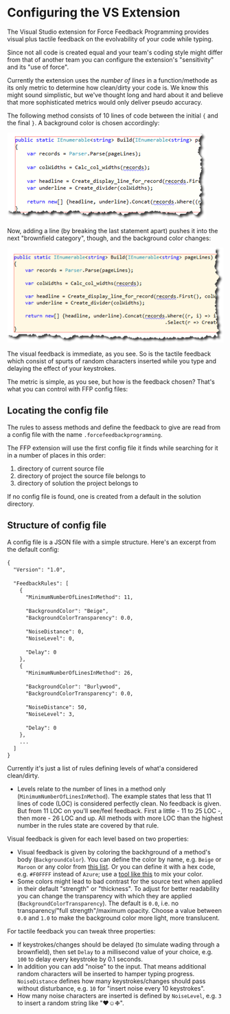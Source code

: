 # Configuring the VS Extension

The Visual Studio extension for Force Feedback Programming provides visual plus tactile feedback on the evolvability of your code while typing.

Since not all code is created equal and your team's coding style might differ from that of another team you can configure the extension's "sensitivity" and its "use of force".

Currently the extension uses the *number of lines* in a function/methode as its only metric to determine how clean/dirty your code is. We know this might sound simplistic, but we've thought long and hard about it and believe that more sophisticated metrics would only deliver pseudo accuracy.

The following method consists of 10 lines of code between the initial `{` and the final `}`. A background color is chosen accordingly:

![](images/config_fig1.png)

Now, adding a line (by breaking the last statement apart) pushes it into the next "brownfield category", though, and the background color changes:

![](images/config_fig2.png)

The visual feedback is immediate, as you see. So is the tactile feedback which consist of spurts of random characters inserted while you type and delaying the effect of your keystrokes.

The metric is simple, as you see, but how is the feedback chosen? That's what you can control with FFP config files:

## Locating the config file
The rules to assess methods and define the feedback to give are read from a config file with the name `.forcefeedbackprogramming`.

The FFP extension will use the first config file it finds while searching for it in a number of places in this order:

1. directory of current source file
2. directory of project the source file belongs to
3. directory of solution the project belongs to

If no config file is found, one is created from a default in the solution directory.

## Structure of config file
A config file is a JSON file with a simple structure. Here's an excerpt from the default config:

```
{
  "Version": "1.0",

  "FeedbackRules": [
    {
      "MinimumNumberOfLinesInMethod": 11,

      "BackgroundColor": "Beige",
      "BackgroundColorTransparency": 0.0,

      "NoiseDistance": 0,
      "NoiseLevel": 0,

      "Delay": 0
    },
    {
      "MinimumNumberOfLinesInMethod": 26,

      "BackgroundColor": "Burlywood",
      "BackgroundColorTransparency": 0.0,

      "NoiseDistance": 50,
      "NoiseLevel": 3,

      "Delay": 0
    },
    ...
  ]
}
```

Currently it's just a list of rules defining levels of what'a considered clean/dirty.

* Levels relate to the number of lines in a method only (`MinimumNumberOfLinesInMethod`). The example states that less that 11 lines of code (LOC) is considered perfectly clean. No feedback is given. But from 11 LOC on you'll see/feel feedback. First a little - 11 to 25 LOC -, then more - 26 LOC and up. All methods with more LOC than the highest number in the rules state are covered by that rule.

Visual feedback is given for each level based on two properties:

* Visual feedback is given by coloring the backhground of a method's body (`BackgroundColor`). You can define the color by name, e.g. `Beige` or `Maroon` or any color from [this list](http://www.99colors.net/dot-net-colors). Or you can define it with a hex code, e.g. `#F0FFFF` instead of `Azure`; use a [tool like this](https://www.rapidtables.com/web/color/RGB_Color.html) to mix your color.
* Some colors might lead to bad contrast for the source text when applied in their default "strength" or "thickness". To adjust for better readability you can change the transparency with which they are applied (`BackgroundColorTransparency`). The default is `0.0`, i.e. no transparency/"full strength"/maximum opacity. Choose a value between `0.0` and `1.0` to make the background color more light, more translucent.

For tactile feedback you can tweak three properties:

* If keystrokes/changes should be delayed (to simulate wading through a brownfield), then set `Delay` to a millisecond value of your choice, e.g. `100` to delay every keystroke by 0.1 seconds.
* In addition you can add "noise" to the input. That means additional random characters will be inserted to hamper typing progress. `NoiseDistance` defines how many keystrokes/changes should pass without disturbance, e.g. `10` for "insert noise every 10 keystrokes".
* How many noise characters are inserted is defined by `NoiseLevel`, e.g. `3` to insert a random string like "♥☺❉".
